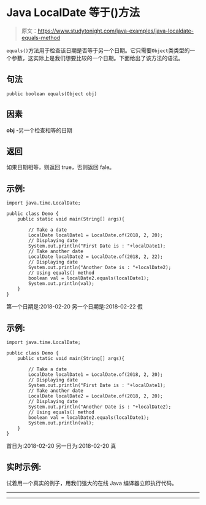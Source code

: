 # Java LocalDate 等于()方法

> 原文：<https://www.studytonight.com/java-examples/java-localdate-equals-method>

`equals()`方法用于检查该日期是否等于另一个日期。它只需要`Object`类类型的一个参数，这实际上是我们想要比较的一个日期。下面给出了该方法的语法。

## 句法

```
public boolean equals(Object obj)
```

## 因素

**obj** -另一个检查相等的日期

## 返回

如果日期相等，则返回 true，否则返回 fale。

## 示例:

```
import java.time.LocalDate;

public class Demo {  
	public static void main(String[] args){  

		// Take a date
		LocalDate localDate1 = LocalDate.of(2018, 2, 20);
		// Displaying date
		System.out.println("First Date is : "+localDate1);
		// Take another date
		LocalDate localDate2 = LocalDate.of(2018, 2, 22);
		// Displaying date
		System.out.println("Another Date is : "+localDate2);
		// Using equals() method
		boolean val = localDate2.equals(localDate1);
		System.out.println(val);
	}
}
```

第一个日期是:2018-02-20
另一个日期是:2018-02-22
假

## 示例:

```
import java.time.LocalDate;

public class Demo {  
	public static void main(String[] args){  

		// Take a date
		LocalDate localDate1 = LocalDate.of(2018, 2, 20);
		// Displaying date
		System.out.println("First Date is : "+localDate1);
		// Take another date
		LocalDate localDate2 = LocalDate.of(2018, 2, 20);
		// Displaying date
		System.out.println("Another Date is : "+localDate2);
		// Using equals() method
		boolean val = localDate2.equals(localDate1);
		System.out.println(val);
	}
}
```

首日为:2018-02-20
另一日为:2018-02-20
真

## 实时示例:

试着用一个真实的例子，用我们强大的在线 Java 编译器立即执行代码。

* * *

* * *